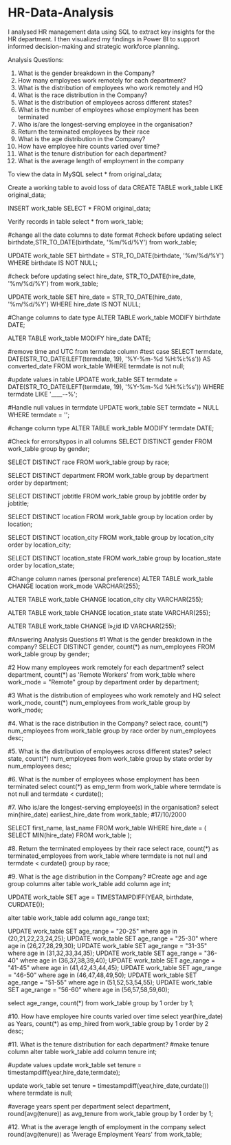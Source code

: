 # HR-Data-Analysis
I analysed HR management data using SQL to extract key insights for the HR department. I then visualized my findings in Power BI to support informed decision-making and strategic workforce planning.

Analysis Questions:
1. What is the gender breakdown in the Company?
2. How many employees work remotely for each department?
3. What is the distribution of employees who work remotely and HQ
4. What is the race distribution in the Company?
5. What is the distribution of employees across different states?
6. What is the number of employees whose employment has been terminated
7. Who is/are the longest-serving employee in the organisation?
8. Return the terminated employees by their race
9. What is the age distribution in the Company?
10. How have employee hire counts varied over time?
11. What is the tenure distribution for each department?
12. What is the average length of employment in the company

To view the data in MySQL
select * from original_data;

Create a working table to avoid loss of data
CREATE TABLE work_table
LIKE original_data;

INSERT work_table
SELECT * 
FROM original_data;

Verify records in table
select *
from work_table;

#change all the date columns to date format
#check before updating
select birthdate,STR_TO_DATE(birthdate, '%m/%d/%Y')
from work_table;

UPDATE work_table
SET birthdate = STR_TO_DATE(birthdate, '%m/%d/%Y')
WHERE birthdate IS NOT NULL;

#check before updating
select hire_date, STR_TO_DATE(hire_date, '%m/%d/%Y')
from work_table;

UPDATE work_table
SET hire_date = STR_TO_DATE(hire_date, '%m/%d/%Y')
WHERE hire_date IS NOT NULL;


#Change columns to date type
ALTER TABLE work_table
MODIFY birthdate DATE;

ALTER TABLE work_table
MODIFY hire_date DATE;

#remove time and UTC from termdate column
#test case
SELECT termdate, DATE(STR_TO_DATE(LEFT(termdate, 19), '%Y-%m-%d %H:%i:%s')) AS converted_date
FROM work_table
WHERE termdate is not null;

#update values in table
UPDATE work_table
SET termdate = DATE(STR_TO_DATE(LEFT(termdate, 19), '%Y-%m-%d %H:%i:%s'))
WHERE termdate LIKE '____-__-__%';

#Handle null values in termdate
UPDATE work_table
SET termdate = NULL
WHERE termdate = '';

#change column type
ALTER TABLE work_table
MODIFY termdate DATE;

#Check for errors/typos in all columns
SELECT DISTINCT gender
FROM work_table
group by gender;

SELECT DISTINCT race
FROM work_table
group by race;

SELECT DISTINCT department
FROM work_table
group by department
order by department;

SELECT DISTINCT jobtitle
FROM work_table
group by jobtitle
order by jobtitle;

SELECT DISTINCT location
FROM work_table
group by location
order by location;

SELECT DISTINCT location_city
FROM work_table
group by location_city
order by location_city;

SELECT DISTINCT location_state
FROM work_table
group by location_state
order by location_state;

#Change column names (personal preference)
ALTER TABLE work_table
CHANGE location work_mode VARCHAR(255);

ALTER TABLE work_table
CHANGE location_city city VARCHAR(255);

ALTER TABLE work_table
CHANGE location_state state VARCHAR(255);

ALTER TABLE work_table
CHANGE ï»¿id ID VARCHAR(255);

#Answering Analysis Questions
#1 What is the gender breakdown in the company?
SELECT DISTINCT gender, count(*) as num_employees
FROM work_table
group by gender;

#2 How many employees work remotely for each department?
select department, count(*) as 'Remote Workers'
from work_table
where work_mode = "Remote"
group by department
order by department;

#3 What is the distribution of employees who work remotely and HQ
select work_mode, count(*) num_employees
from work_table
group by work_mode;

#4. What is the race distribution in the Company?
select race, count(*) num_employees
from work_table
group by race
order by num_employees desc;

#5. What is the distribution of employees across different states?
select state, count(*) num_employees
from work_table
group by state
order by num_employees desc;

#6. What is the number of employees whose employment has been terminated
select count(*) as emp_term
from work_table
where termdate is not null and termdate < curdate();

#7. Who is/are the longest-serving employee(s) in the organisation?
select min(hire_date) earliest_hire_date
from work_table;
#17/10/2000

SELECT first_name, last_name
FROM work_table
WHERE hire_date = (
    SELECT MIN(hire_date)
    FROM work_table
);

#8. Return the terminated employees by their race
select race, count(*) as terminated_employees
from work_table
where termdate is not null and termdate < curdate()
group by race;

#9. What is the age distribution in the Company?
#Create age and age group columns
alter table work_table
add column age int;

UPDATE work_table
SET age = TIMESTAMPDIFF(YEAR, birthdate, CURDATE());

alter table work_table
add column age_range text;

UPDATE work_table SET age_range = "20-25" where age in (20,21,22,23,24,25);
UPDATE work_table SET age_range = "25-30" where age in (26,27,28,29,30);
UPDATE work_table SET age_range = "31-35" where age in (31,32,33,34,35);
UPDATE work_table SET age_range = "36-40" where age in (36,37,38,39,40);
UPDATE work_table SET age_range = "41-45" where age in (41,42,43,44,45);
UPDATE work_table SET age_range = "46-50" where age in (46,47,48,49,50);
UPDATE work_table SET age_range = "51-55" where age in (51,52,53,54,55);
UPDATE work_table SET age_range = "56-60" where age in (56,57,58,59,60);

select age_range, count(*)
from work_table
group by 1
order by 1;

#10. How have employee hire counts varied over time
select year(hire_date) as Years, count(*) as emp_hired
from work_table
group by 1
order by 2 desc;

#11. What is the tenure distribution for each department?
#make tenure column
alter table work_table
add column tenure int;

#update values
update work_table
set tenure = timestampdiff(year,hire_date,termdate);

update work_table
set tenure = timestampdiff(year,hire_date,curdate())
where termdate is null;

#average years spent per department
select department, round(avg(tenure)) as avg_tenure
from work_table
group by 1
order by 1;

#12. What is the average length of employment in the company
select round(avg(tenure)) as 'Average Employment Years'
from work_table;

